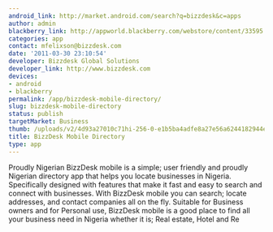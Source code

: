 ```yaml
---
android_link: http://market.android.com/search?q=bizzdesk&c=apps
author: admin
blackberry_link: http://appworld.blackberry.com/webstore/content/33595
categories: app
contact: mfelixson@bizzdesk.com
date: '2011-03-30 23:10:54'
developer: Bizzdesk Global Solutions
developer_link: http://www.bizzdesk.com
devices: 
- android
- blackberry
permalink: /app/bizzdesk-mobile-directory/
slug: bizzdesk-mobile-directory
status: publish
targetMarket: Business
thumb: /uploads/v2/4d93a27010c71hi-256-0-e1b5ba4adfe8a27e56a6244182944e2b6a05c9ff.png
title: BizzDesk Mobile Directory
type: app
---
```


Proudly Nigerian
BizzDesk mobile is a simple; user friendly and proudly Nigerian directory app that helps you locate businesses in Nigeria. Specifically designed with features that make it fast and easy to search and connect with businesses. With BizzDesk mobile you can search; locate addresses, and contact companies all on the fly.
Suitable for Business owners and for Personal use, BizzDesk mobile is a good
place to find all your business need in Nigeria whether it is; Real estate, Hotel and Re